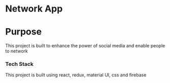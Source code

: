 # Network App

# Purpose

This project is built to enhance the power of social media and enable people to network


### Tech Stack

This project is built using react, redux, material UI, css and firebase 



